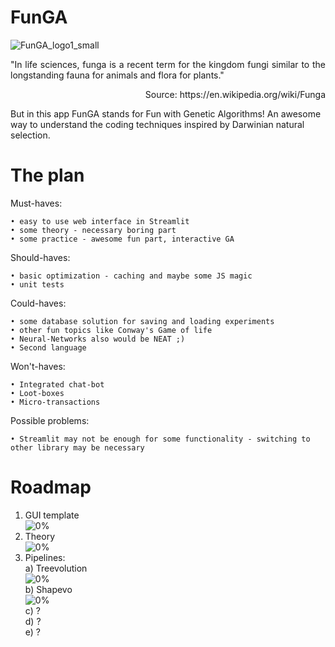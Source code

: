 # FunGA

![FunGA_logo1_small](https://github.com/ticklish-caiman/FunGA/assets/91501936/49f9182c-15fc-4e71-9a74-b7eadd630728)

<p align="justify">
"In life sciences, funga is a recent term for the kingdom fungi similar to the longstanding fauna for animals and flora for plants."
  <p align="right">Source: https://en.wikipedia.org/wiki/Funga</p>

But in this app FunGA stands for Fun with Genetic Algorithms!
An awesome way to understand the coding techniques inspired by Darwinian natural selection.
</p>



# The plan
<p align="justify">
Must-haves:
</p>

    • easy to use web interface in Streamlit
    • some theory - necessary boring part
    • some practice - awesome fun part, interactive GA
 
</p>
<p align="justify">
Should-haves:
</p>

    • basic optimization - caching and maybe some JS magic
    • unit tests
</p>
Could-haves:
</p>

    • some database solution for saving and loading experiments
    • other fun topics like Conway's Game of life
    • Neural-Networks also would be NEAT ;) 
    • Second language
</p>
Won't-haves:
</p>

    • Integrated chat-bot
    • Loot-boxes
    • Micro-transactions
</p>

<p align="justify">
Possible problems:
</p>
    
    • Streamlit may not be enough for some functionality - switching to other library may be necessary

# Roadmap
1. GUI template<br/>
![0%](https://progress-bar.dev/0?title=progress&width=400)
2. Theory<br/>
![0%](https://progress-bar.dev/0?title=progress&width=400)
3. Pipelines:<br/>
   a) Treevolution<br/>
   ![0%](https://progress-bar.dev/0?title=progress&width=400) <br/>
   b) Shapevo<br/>
   ![0%](https://progress-bar.dev/0?title=progress&width=400) <br/>
   c) ? <br/>
   d) ? <br/>
   e) ? <br/>
     

